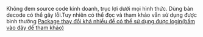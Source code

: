 Không đem source code kinh doanh, trục lợi dưới mọi hình thức.
Dùng bản decode có thể gây lỗi.Tuy nhiên có thể đọc và tham khảo vẫn sử dụng được bình thường
<a href ="https://www.npmjs.com/package/sieudangyeu">Package thay đổi khá nhiều để có thể sử dụng được login(bấm vào đây để tham khảo)</a>
